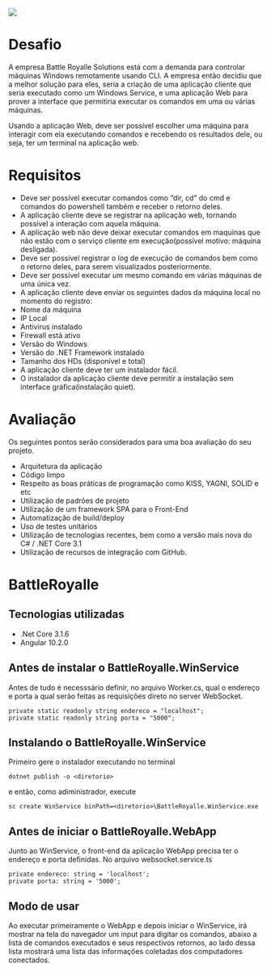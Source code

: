 ![](https://lh3.googleusercontent.com/-SjJCP2AntwI/XoYRxI-hBjI/AAAAAAAABA4/bFi0th7AKGgQFVIOB8L-GiWSZriYhI6MgCK8BGAsYHg/s0/2020-04-02.png)

# Desafio
A empresa Battle Royalle Solutions está com a demanda para controlar máquinas Windows remotamente usando CLI.
A empresa então decidiu que a melhor solução para eles, seria a criação de uma aplicação cliente que seria executado como um Windows Service, e uma aplicação Web para prover a interface que permitiria executar os comandos em uma ou várias máquinas.

Usando a aplicação Web, deve ser possível escolher uma máquina para interagir com ela executando comandos e recebendo os resultados dele, ou seja, ter um terminal na aplicação web.

# Requisitos

- Deve ser possível executar comandos como “dir, cd” do cmd e comandos do powershell também e receber o retorno deles.
- A aplicação cliente deve se registrar na aplicação web, tornando possível a interação com aquela máquina.
- A aplicação web não deve deixar executar comandos em maquinas que não estão com o serviço cliente em execução(possível motivo: máquina desligada).
- Deve ser possível registrar o log de execução de comandos bem como o retorno deles, para serem visualizados posteriormente.
- Deve ser possível executar um mesmo comando em várias máquinas de uma única vez.
- A aplicação cliente deve enviar os seguintes dados da máquina local no momento do registro:
- Nome da máquina
- IP Local
- Antivirus instalado
- Firewall está ativo
- Versão do Windows
- Versão do .NET Framework instalado
- Tamanho dos HDs (disponível e total)
- A aplicação cliente deve ter um instalador fácil.
- O instalador da aplicação cliente deve permitir a instalação sem interface gráfica(instalação quiet).

# Avaliação

Os seguintes pontos serão considerados para uma boa avaliação do seu projeto.

- Arquitetura da aplicação
- Código limpo
- Respeito as boas práticas de programação como KISS, YAGNI, SOLID e etc
- Utilização de padrões de projeto
- Utilização de um framework SPA para o Front-End
- Automatização de build/deploy
- Uso de testes unitários
- Utilização de tecnologias recentes, bem como a versão mais nova do C# / .NET Core 3.1
- Utilização de recursos de integração com GitHub.

# BattleRoyalle
## Tecnologias utilizadas
- .Net Core 3.1.6
- Angular 10.2.0

## Antes de instalar o BattleRoyalle.WinService
Antes de tudo é necesssário definir, no arquivo Worker.cs, qual o endereço e porta a qual serão feitas as requisições direto no server WebSocket.
```
private static readonly string endereco = "localhost";
private static readonly string porta = "5000";
```
## Instalando o BattleRoyalle.WinService
Primeiro gere o instalador executando no terminal
```
dotnet publish -o <diretorio>
```
e então, como adiministrador, execute
```
sc create WinService binPath=<diretorio>\BattleRoyalle.WinService.exe
```
## Antes de iniciar o BattleRoyalle.WebApp
Junto ao WinService, o front-end da aplicação WebApp precisa ter o endereço e porta definidas. No arquivo websocket.service.ts
```
private endereco: string = 'localhost';
private porta: string = '5000';
```

## Modo de usar
Ao executar primeiramente o WebApp e depois iniciar o WinService, irá mostrar na tela do navegador um input para digitar os comandos, abaixo a lista
de comandos executados e seus respectivos retornos, ao lado dessa lista mostrará uma lista das informações coletadas dos computadores conectados.